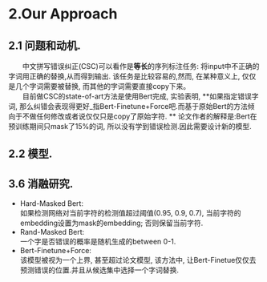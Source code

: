 # 2.Our Approach
## 2.1 问题和动机.  
&emsp;&emsp;中文拼写错误纠正(CSC)可以看作是**等长**的序列标注任务: 将input中不正确的字词用正确的替换,从而得到输出. 该任务是比较容易的,然而, 在某种意义上, 仅仅是几个字词需要被替换, 而其他的字词需要直接copy下来。  
&emsp;&emsp;目前做CSC的state-of-art方法是使用Bert完成, 实验表明, **如果指定错误字词, 那么纠错会表现得更好_指Bert-Finetune+Force吧.而基于原始Bert的方法倾向于不做任何修改或者说仅仅只是copy了原始字符. ** 论文作者的解释是:Bert在预训练期间只mask了15%的词, 所以没有学到错误检测.因此需要设计新的模型. 
## 2.2 模型.



## 3.6 消融研究.
- Hard-Masked Bert:  
如果检测网络对当前字符的检测值超过阈值(0.95, 0.9, 0.7), 当前字符的embedding设置为mask的embedding; 否则保留当前字符. 
- Rand-Masked Bert:  
一个字是否错误的概率是随机生成的between 0-1.  
- Bert-Finetune+Force:  
该模型被视为一个上界, 甚至超过论文模型, 该方法中, 让Bert-Finetue仅仅去预测错误的位置.并且从候选集中选择一个字词替换. 
